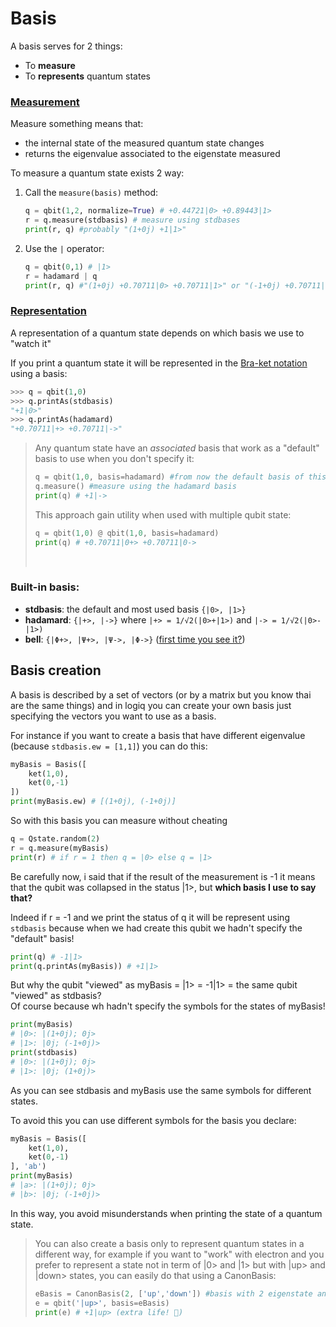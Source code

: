 # Basis
A basis serves for 2 things:
- To **measure**
- To **represents** quantum states

### <u>Measurement</u>

Measure something means that:
- the internal state of the measured quantum state changes
- returns the eigenvalue associated to the eigenstate measured


To measure a quantum state exists 2 way:
1. Call the `measure(basis)` method:
    ```python
    q = qbit(1,2, normalize=True) # +0.44721|0> +0.89443|1>
    r = q.measure(stdbasis) # measure using stdbases
    print(r, q) #probably "(1+0j) +1|1>"
    ```

2. Use the `|` operator:
    ```python
    q = qbit(0,1) # |1>
    r = hadamard | q
    print(r, q) #"(1+0j) +0.70711|0> +0.70711|1>" or "(-1+0j) +0.70711|0> -0.70711|1>"
    ```


### <u>Representation</u>
A representation of a quantum state depends on which basis we use to "watch it"

If you print a quantum state it will be represented in the [Bra-ket notation](https://en.wikipedia.org/wiki/Bra%E2%80%93ket_notation) using a basis:
```python
>>> q = qbit(1,0)
>>> q.printAs(stdbasis)
"+1|0>"
>>> q.printAs(hadamard)
"+0.70711|+> +0.70711|->"
```

> Any quantum state have an _associated_ basis that work as a "default" basis to use when you don't specify it:
>```python
>q = qbit(1,0, basis=hadamard) #from now the default basis of this qubit will be hadamard
>q.measure() #measure using the hadamard basis
>print(q) # +1|->
>```
>This approach gain utility when used with multiple qubit state:
>```python
>q = qbit(1,0) @ qbit(1,0, basis=hadamard)
>print(q) # +0.70711|0+> +0.70711|0->
>```
><p>&nbsp<p>

### Built-in basis:
- **stdbasis**: the default and most used basis `{|0>, |1>}`
- **hadamard**: `{|+>, |->}` where `|+> = 1/√2(|0>+|1>)` and `|-> = 1/√2(|0>-|1>)`
- **bell**: `{|Φ+>, |Ψ+>, |Ψ->, |Φ->}` ([first time you see it?](https://en.wikipedia.org/wiki/Bell_state))

## Basis creation
A basis is described by a set of vectors (or by a matrix but you know thai are the same things) and in logiq you can create your own basis just specifying the vectors you want to use as a basis.

For instance if you want to create a basis that have different eigenvalue (because `stdbasis.ew = [1,1]`) you can do this:

```python
myBasis = Basis([
    ket(1,0),
    ket(0,-1)
])
print(myBasis.ew) # [(1+0j), (-1+0j)]
```
So with this basis you can measure without cheating

```python
q = Qstate.random(2)
r = q.measure(myBasis)
print(r) # if r = 1 then q = |0> else q = |1>
```
Be carefully now, i said that if the result of the measurement is -1 it means that the qubit was collapsed in the status |1>, but **which basis I use to say that?**

Indeed if r = -1 and we print the status of q it will be represent using `stdbasis` because when we had create this qubit we hadn't specify the "default" basis!
```python
print(q) # -1|1>
print(q.printAs(myBasis)) # +1|1>
```
But why the qubit "viewed" as myBasis = |1> = -1|1> =  the same qubit "viewed" as stdbasis?  
Of course because wh hadn't specify the symbols for the states of myBasis!
```python
print(myBasis)
# |0>: |(1+0j); 0j>
# |1>: |0j; (-1+0j)>
print(stdbasis)
# |0>: |(1+0j); 0j>
# |1>: |0j; (1+0j)>
```
As you can see stdbasis and myBasis use the same symbols for different states.

To avoid this you can use different symbols for the basis you declare:
```python
myBasis = Basis([
    ket(1,0),
    ket(0,-1)
], 'ab')
print(myBasis)
# |a>: |(1+0j); 0j>
# |b>: |0j; (-1+0j)>
```
In this way, you avoid misunderstands when printing the state of a quantum state.

> You can also create a basis only to represent quantum states in a different way, for example if you want to "work" with electron and you prefer to represent a state not in term of |0> and |1> but with |up> and |down> states, you can easily do that using a CanonBasis:
>```python
>eBasis = CanonBasis(2, ['up','down']) #basis with 2 eigenstate and their symbols
>e = qbit('|up>', basis=eBasis)
>print(e) # +1|up> (extra life! 🍄)
>```
